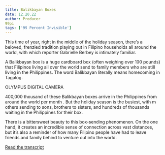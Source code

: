 ```yaml
---
title: Balikbayan Boxes
date: 12.20.22
author: Producer
99pi
tags: ['99 Percent Invisible']
---
```


This time of year, right in the middle of the holiday season, 
there’s a beloved, frenzied tradition playing out in Filipino households all around the world, with which reporter Gabrielle Berbey is intimately familiar.




A Balikbayan box is a huge cardboard box (often weighing over 
100 pounds) 
that Filipinos living all over the world 
send to family members who are still living 
in
 the Philippines. The word Balikbayan literally means homecoming in Tagalog.


OLYMPUS DIGITAL CAMERA


400,000 thousand of these Balikbayan boxes arrive in the Philippines from around the world per month
. But the holiday season is the busiest, with m
others sending to sons, brothers to sisters, and hundreds of thousands waiting in the Philippines for 
their 
box.




There is a bittersweet beauty to this box-sending phenomenon. On the one hand, it creates an incredible sense of connection across vast distances, but it’s also a reminder of how many Filipino people have had to leave friends and family behind to venture out into the world.

[Read the transcript](./Balikbayan_Boxes_transcript.md)
